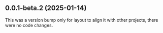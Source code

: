 ## 0.0.1-beta.2 (2025-01-14)

This was a version bump only for layout to align it with other projects, there were no code changes.